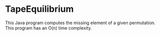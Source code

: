 TapeEquilibrium
===============

This Java program computes the missing element of a given permutation. This program has an O(n) time complexity.
